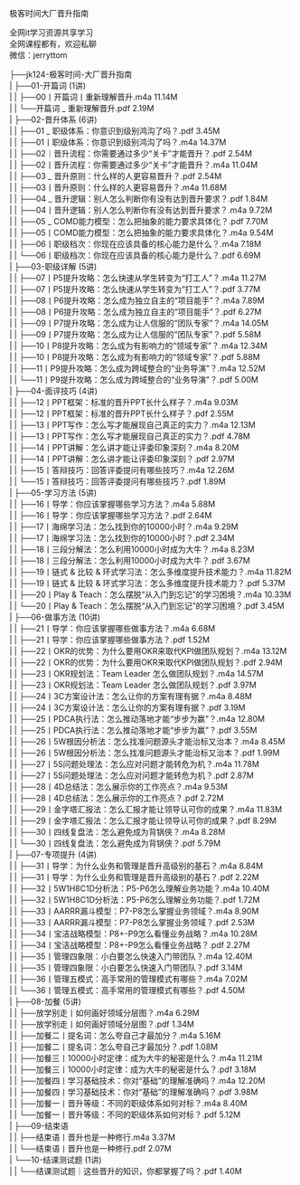 极客时间大厂晋升指南

全网it学习资源共享学习<br>全网课程都有，欢迎私聊<br>微信：jerryttom<br>

├──jk124-极客时间-大厂晋升指南<br> | ├──01-开篇词 (1讲)<br> | | ├──00丨开篇词丨重新理解晋升.m4a 11.14M<br> | | └──开篇词 _ 重新理解晋升.pdf 2.19M<br> | ├──02-晋升体系 (6讲)<br> | | ├──01 _ 职级体系：你意识到级别鸿沟了吗？.pdf 3.45M<br> | | ├──01丨职级体系：你意识到级别鸿沟了吗？.m4a 14.37M<br> | | ├──02｜晋升流程：你需要通过多少“关卡”才能晋升？.pdf 2.54M<br> | | ├──02丨晋升流程：你需要通过多少“关卡”才能晋升？.m4a 11.04M<br> | | ├──03 _ 晋升原则：什么样的人更容易晋升？.pdf 2.54M<br> | | ├──03丨晋升原则：什么样的人更容易晋升？.m4a 11.68M<br> | | ├──04 _ 晋升逻辑：别人怎么判断你有没有达到晋升要求？.pdf 1.84M<br> | | ├──04丨晋升逻辑：别人怎么判断你有没有达到晋升要求？.m4a 9.72M<br> | | ├──05 _ COMD能力模型：怎么把抽象的能力要求具体化？.pdf 7.70M<br> | | ├──05丨COMD能力模型：怎么把抽象的能力要求具体化？.m4a 9.54M<br> | | ├──06丨职级档次：你现在应该具备的核心能力是什么？.m4a 7.18M<br> | | └──06丨职级档次：你现在应该具备的核心能力是什么？.pdf 6.69M<br> | ├──03-职级详解 (5讲)<br> | | ├──07丨P5提升攻略：怎么快速从学生转变为“打工人”？.m4a 11.27M<br> | | ├──07丨P5提升攻略：怎么快速从学生转变为“打工人”？.pdf 3.77M<br> | | ├──08丨P6提升攻略：怎么成为独立自主的“项目能手”？.m4a 7.89M<br> | | ├──08丨P6提升攻略：怎么成为独立自主的“项目能手”？.pdf 6.27M<br> | | ├──09丨P7提升攻略：怎么成为让人信服的“团队专家”？.m4a 14.05M<br> | | ├──09丨P7提升攻略：怎么成为让人信服的“团队专家”？.pdf 5.58M<br> | | ├──10丨P8提升攻略：怎么成为有影响力的“领域专家”？.m4a 12.34M<br> | | ├──10丨P8提升攻略：怎么成为有影响力的“领域专家”？.pdf 5.88M<br> | | ├──11丨P9提升攻略：怎么成为跨域整合的“业务导演”？.m4a 12.52M<br> | | └──11丨P9提升攻略：怎么成为跨域整合的“业务导演”？.pdf 5.00M<br> | ├──04-面评技巧 (4讲)<br> | | ├──12丨PPT框架：标准的晋升PPT长什么样子？.m4a 9.03M<br> | | ├──12丨PPT框架：标准的晋升PPT长什么样子？.pdf 2.55M<br> | | ├──13丨PPT写作：怎么写才能展现自己真正的实力？.m4a 12.13M<br> | | ├──13丨PPT写作：怎么写才能展现自己真正的实力？.pdf 4.78M<br> | | ├──14丨PPT讲解：怎么讲才能让评委印象深刻？.m4a 8.20M<br> | | ├──14丨PPT讲解：怎么讲才能让评委印象深刻？.pdf 2.97M<br> | | ├──15丨答辩技巧：回答评委提问有哪些技巧？.m4a 12.26M<br> | | └──15丨答辩技巧：回答评委提问有哪些技巧？.pdf 1.89M<br> | ├──05-学习方法 (5讲)<br> | | ├──16丨导学：你应该掌握哪些学习方法？.m4a 5.88M<br> | | ├──16丨导学：你应该掌握哪些学习方法？.pdf 2.64M<br> | | ├──17丨海绵学习法：怎么找到你的10000小时？.m4a 9.29M<br> | | ├──17丨海绵学习法：怎么找到你的10000小时？.pdf 2.34M<br> | | ├──18丨三段分解法：怎么利用10000小时成为大牛？.m4a 8.23M<br> | | ├──18丨三段分解法：怎么利用10000小时成为大牛？.pdf 3.67M<br> | | ├──19丨链式 &amp; 比较 &amp; 环式学习法：怎么多维度提升技术能力？.m4a 11.82M<br> | | ├──19丨链式 &amp; 比较 &amp; 环式学习法：怎么多维度提升技术能力？.pdf 5.37M<br> | | ├──20丨Play &amp; Teach：怎么摆脱“从入门到忘记”的学习困境？.m4a 10.33M<br> | | └──20丨Play &amp; Teach：怎么摆脱“从入门到忘记”的学习困境？.pdf 3.45M<br> | ├──06-做事方法 (10讲)<br> | | ├──21丨导学：你应该掌握哪些做事方法？.m4a 6.68M<br> | | ├──21丨导学：你应该掌握哪些做事方法？.pdf 1.52M<br> | | ├──22丨OKR的优势：为什么要用OKR来取代KPI做团队规划？.m4a 13.12M<br> | | ├──22丨OKR的优势：为什么要用OKR来取代KPI做团队规划？.pdf 2.94M<br> | | ├──23丨OKR规划法：Team Leader 怎么做团队规划？.m4a 14.57M<br> | | ├──23丨OKR规划法：Team Leader 怎么做团队规划？.pdf 3.97M<br> | | ├──24丨3C方案设计法：怎么让你的方案有理有据？.m4a 8.48M<br> | | ├──24丨3C方案设计法：怎么让你的方案有理有据？.pdf 3.19M<br> | | ├──25丨PDCA执行法：怎么推动落地才能“步步为赢”？.m4a 12.80M<br> | | ├──25丨PDCA执行法：怎么推动落地才能“步步为赢”？.pdf 3.55M<br> | | ├──26丨5W根因分析法：怎么找准问题源头才能治标又治本？.m4a 8.45M<br> | | ├──26丨5W根因分析法：怎么找准问题源头才能治标又治本？.pdf 1.99M<br> | | ├──27丨5S问题处理法：怎么应对问题才能转危为机？.m4a 11.78M<br> | | ├──27丨5S问题处理法：怎么应对问题才能转危为机？.pdf 2.87M<br> | | ├──28丨4D总结法：怎么展示你的工作亮点？.m4a 9.53M<br> | | ├──28丨4D总结法：怎么展示你的工作亮点？.pdf 2.72M<br> | | ├──29丨金字塔汇报法：怎么汇报才能让领导认可你的成果？.m4a 11.83M<br> | | ├──29丨金字塔汇报法：怎么汇报才能让领导认可你的成果？.pdf 8.29M<br> | | ├──30丨四线复盘法：怎么避免成为背锅侠？.m4a 8.28M<br> | | └──30丨四线复盘法：怎么避免成为背锅侠？.pdf 5.79M<br> | ├──07-专项提升 (4讲)<br> | | ├──31丨导学：为什么业务和管理是晋升高级别的基石？.m4a 8.84M<br> | | ├──31丨导学：为什么业务和管理是晋升高级别的基石？.pdf 2.22M<br> | | ├──32丨5W1H8C1D分析法：P5-P6怎么理解业务功能？.m4a 10.40M<br> | | ├──32丨5W1H8C1D分析法：P5-P6怎么理解业务功能？.pdf 1.72M<br> | | ├──33丨AARRR漏斗模型：P7-P8怎么掌握业务领域？.m4a 8.90M<br> | | ├──33丨AARRR漏斗模型：P7-P8怎么掌握业务领域？.pdf 2.53M<br> | | ├──34丨宝洁战略模型：P8+-P9怎么看懂业务战略？.m4a 10.28M<br> | | ├──34丨宝洁战略模型：P8+-P9怎么看懂业务战略？.pdf 2.27M<br> | | ├──35丨管理四象限：小白要怎么快速入门带团队？.m4a 12.40M<br> | | ├──35丨管理四象限：小白要怎么快速入门带团队？.pdf 3.14M<br> | | ├──36丨管理五模式：高手常用的管理模式有哪些？.m4a 7.02M<br> | | └──36丨管理五模式：高手常用的管理模式有哪些？.pdf 4.50M<br> | ├──08-加餐 (5讲)<br> | | ├──放学别走丨如何画好领域分层图？.m4a 6.29M<br> | | ├──放学别走丨如何画好领域分层图？.pdf 1.34M<br> | | ├──加餐二丨提名词：怎么夸自己才最加分？.m4a 5.16M<br> | | ├──加餐二丨提名词：怎么夸自己才最加分？.pdf 1.08M<br> | | ├──加餐三丨10000小时定律：成为大牛的秘密是什么？.m4a 11.21M<br> | | ├──加餐三丨10000小时定律：成为大牛的秘密是什么？.pdf 3.18M<br> | | ├──加餐四丨学习基础技术：你对“基础”的理解准确吗？.m4a 12.20M<br> | | ├──加餐四丨学习基础技术：你对“基础”的理解准确吗？.pdf 3.98M<br> | | ├──加餐一丨晋升等级：不同的职级体系如何对标？.m4a 8.40M<br> | | └──加餐一丨晋升等级：不同的职级体系如何对标？.pdf 5.12M<br> | ├──09-结束语<br> | | ├──结束语丨晋升也是一种修行.m4a 3.37M<br> | | └──结束语丨晋升也是一种修行.pdf 2.07M<br> | └──10-结课测试题 (1讲)<br> | | └──结课测试题｜这些晋升的知识，你都掌握了吗？.pdf 1.40M